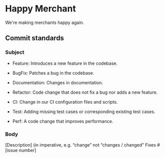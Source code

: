 # Happy Merchant

We're making merchants happy again.

## Commit standards

### Subject

* Feature: Introduces a new feature in the codebase.

* BugFix: Patches a bug in the codebase.

* Documentation: Changes in documentation.

* Refactor: Code change that does not fix a bug nor adds a new feature.

* CI: Change in our CI configuration files and scripts.

* Test: Adding missing test cases or corresponding existing test cases.

* Perf: A code change that improves performance.

### Body

[Description]  (in imperative, e.g. “change” not “changes / changed”  Fixes #[issue number]

